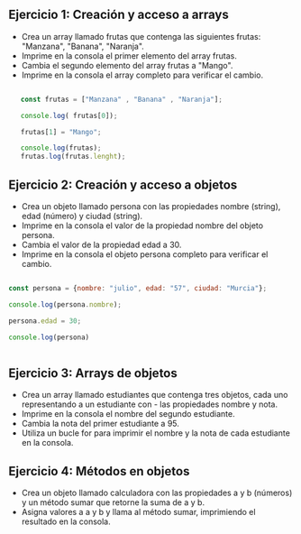 ## Ejercicio 1: Creación y acceso a arrays

- Crea un array llamado frutas que contenga las siguientes frutas: "Manzana", "Banana", "Naranja".
- Imprime en la consola el primer elemento del array frutas.
- Cambia el segundo elemento del array frutas a "Mango".
- Imprime en la consola el array completo para verificar el cambio.
 ```js

    const frutas = ["Manzana" , "Banana" , "Naranja"];

    console.log( frutas[0]);

    frutas[1] = "Mango";

    console.log(frutas);
    frutas.log(frutas.lenght);

 ```


## Ejercicio 2: Creación y acceso a objetos

- Crea un objeto llamado persona con las propiedades nombre (string), edad (número) y ciudad (string).
- Imprime en la consola el valor de la propiedad nombre del objeto persona.
- Cambia el valor de la propiedad edad a 30.
- Imprime en la consola el objeto persona completo para verificar el cambio.

```js

const persona = {nombre: "julio", edad: "57", ciudad: "Murcia"};

console.log(persona.nombre);

persona.edad = 30;

console.log(persona)



```



## Ejercicio 3: Arrays de objetos

- Crea un array llamado estudiantes que contenga tres objetos, cada uno representando a un estudiante con - las propiedades nombre y nota.
- Imprime en la consola el nombre del segundo estudiante.
- Cambia la nota del primer estudiante a 95.
- Utiliza un bucle for para imprimir el nombre y la nota de cada estudiante en la consola.

## Ejercicio 4: Métodos en objetos

- Crea un objeto llamado calculadora con las propiedades a y b (números) y un método sumar que retorne la suma de a y b.
- Asigna valores a a y b y llama al método sumar, imprimiendo el resultado en la consola.